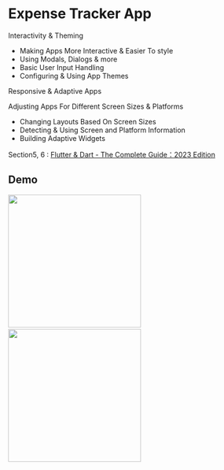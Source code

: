 # Expense Tracker App

Interactivity & Theming
- Making Apps More Interactive & Easier To style
- Using Modals, Dialogs & more
- Basic User Input Handling
- Configuring & Using App Themes

Responsive & Adaptive Apps

Adjusting Apps For Different Screen Sizes & Platforms
- Changing Layouts Based On Screen Sizes
- Detecting & Using Screen and Platform Information
- Building Adaptive Widgets

Section5, 6 : [Flutter & Dart - The Complete Guide：2023 Edition](https://www.udemy.com/course/learn-flutter-dart-to-build-ios-android-apps/)

## Demo
<p float="left">
  <img src="ExpenseTracker.gif" width="270" />
  &nbsp;&nbsp;&nbsp;&nbsp;&nbsp;&nbsp;&nbsp;&nbsp;
  <img src="ExpenseTracker_Dark.gif" width="270" />
</p>
